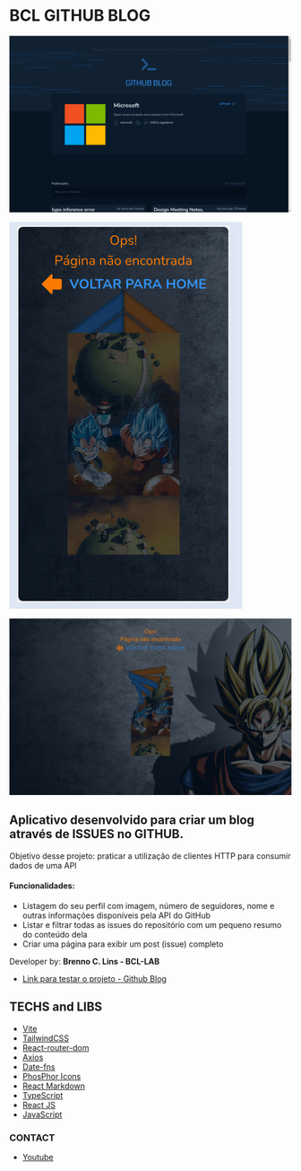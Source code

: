 # BCL GITHUB BLOG

![screen1](./public/noproject/desktop_by_Brenno.gif)

![screen2](./public/noproject/mobile_by_Brenno.gif)

[![Watch the video](./public/noproject/011.png)](./public/noproject/v01.webm)


## Aplicativo desenvolvido para criar um blog através de ISSUES no GITHUB.

Objetivo desse projeto: praticar a utilização de clientes HTTP para consumir dados de uma API

#### Funcionalidades:

- Listagem do seu perfil com imagem, número de seguidores, nome e outras informações disponíveis pela API do GitHub
- Listar e filtrar todas as issues do repositório com um pequeno resumo do conteúdo dela
- Criar uma página para exibir um post (issue) completo


Developer by: **Brenno C. Lins - BCL-LAB**

- [Link para testar o projeto - Github Blog](https://bcl-github-blog.netlify.app)

## TECHS and LIBS
- [Vite](https://vitejs.dev/)
- [TailwindCSS](https://tailwindcss.com/)
- [React-router-dom](https://reactrouter.com/en/main)
- [Axios](https://axios-http.com/docs/intro)
- [Date-fns](https://date-fns.org/)
- [PhosPhor Icons](https://phosphoricons.com/)
- [React Markdown](https://github.com/remarkjs/react-markdown)
- [TypeScript](https://www.typescriptlang.org)
- [React JS](https://pt-br.react.dev/)
- [JavaScript](https://developer.mozilla.org/pt-BR/docs/web/javascript/guide/introduction)
<!-- - [react-hook-form](https://react-hook-form.com/) -->
<!-- - [@hookform/resovers](https://github.com/react-hook-form/resolvers) -->
<!-- - [zod](https://zod.dev/) -->

### CONTACT

- [Youtube](https://www.youtube.com/@bcllab)